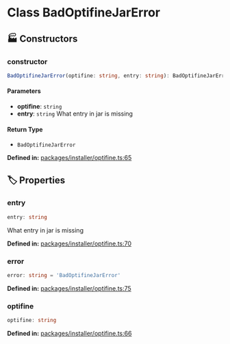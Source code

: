 # Class BadOptifineJarError

## 🏭 Constructors

### constructor

```ts
BadOptifineJarError(optifine: string, entry: string): BadOptifineJarError
```
#### Parameters

- **optifine**: `string`
- **entry**: `string`
What entry in jar is missing
#### Return Type

- `BadOptifineJarError`

<p style="font-size: 14px; color: var(--vp-c-text-2)">
<strong>Defined in:</strong> <a href="https://github.com/voxelum/minecraft-launcher-core-node/blob/master/packages/installer/optifine.ts#L65" target="_blank" rel="noreferrer">packages/installer/optifine.ts:65</a>
</p>


## 🏷️ Properties

### entry <Badge type="tip" text="public" />

```ts
entry: string
```
What entry in jar is missing
<p style="font-size: 14px; color: var(--vp-c-text-2)">
<strong>Defined in:</strong> <a href="https://github.com/voxelum/minecraft-launcher-core-node/blob/master/packages/installer/optifine.ts#L70" target="_blank" rel="noreferrer">packages/installer/optifine.ts:70</a>
</p>


### error

```ts
error: string = 'BadOptifineJarError'
```
<p style="font-size: 14px; color: var(--vp-c-text-2)">
<strong>Defined in:</strong> <a href="https://github.com/voxelum/minecraft-launcher-core-node/blob/master/packages/installer/optifine.ts#L75" target="_blank" rel="noreferrer">packages/installer/optifine.ts:75</a>
</p>


### optifine <Badge type="tip" text="public" />

```ts
optifine: string
```
<p style="font-size: 14px; color: var(--vp-c-text-2)">
<strong>Defined in:</strong> <a href="https://github.com/voxelum/minecraft-launcher-core-node/blob/master/packages/installer/optifine.ts#L66" target="_blank" rel="noreferrer">packages/installer/optifine.ts:66</a>
</p>


